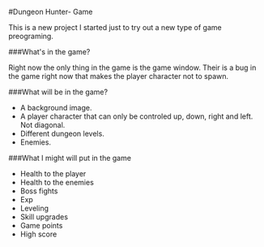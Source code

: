 #Dungeon Hunter- Game

This is a new project I started just to try out a new type of game preograming.

###What's in the game?

Right now the only thing in the game is the game window. Their is a bug in the game right now that makes the player character not to spawn.

###What will be in the game?

+ A background image.
+ A player character that can only be controled up, down, right and left. Not diagonal.
+ Different dungeon levels.
+ Enemies.

###What I might will put in the game

+ Health to the player
+ Health to the enemies
+ Boss fights
+ Exp
+ Leveling
+ Skill upgrades
+ Game points
+ High score